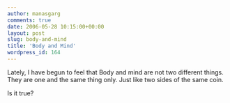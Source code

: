 ```yaml
---
author: manasgarg
comments: true
date: 2006-05-28 10:15:00+00:00
layout: post
slug: body-and-mind
title: 'Body and Mind'
wordpress_id: 164
---
```


Lately, I have begun to feel that Body and mind are not two different things. They are one and the same thing only. Just like two sides of the same coin.  

Is it true?
